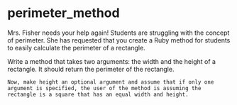 # perimeter_method

Mrs. Fisher needs your help again! Students are struggling with the concept of perimeter. She has requested that you create a Ruby method for students to easily calculate the perimeter of a rectangle.

Write a method that takes two arguments: the width and the height of a rectangle. It should return the perimeter of the rectangle.
~~~~~
Now, make height an optional argument and assume that if only one argument is specified, the user of the method is assuming the rectangle is a square that has an equal width and height.
